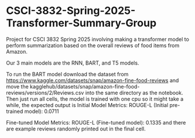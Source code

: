 # CSCI-3832-Spring-2025-Transformer-Summary-Group
Project for CSCI 3832 Spring 2025 involving making a transformer model to perform summarization based on the overall reviews of food items from Amazon.

Our 3 main models are the RNN, BART, and T5 models.

To run the BART model download the dataset from https://www.kaggle.com/datasets/snap/amazon-fine-food-reviews and move the kagglehub/datasets/snap/amazon-fine-food-reviews/versions/2/Reviews.csv into the same directory as the notebook. Then just run all cells, the model is trained with one cpu so it might take a while, the expected output is 
Initial Model Metrics:
ROUGE-L (Initial pre-trained model): 0.0711

Fine-tuned Model Metrics:
ROUGE-L (Fine-tuned model): 0.1335
and there are example reviews randomly printed out in the final cell.
